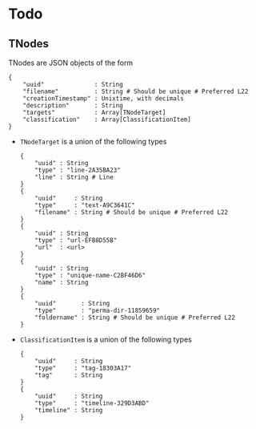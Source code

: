 # Todo

## TNodes

TNodes are JSON objects of the form

```
{
    "uuid"              : String
    "filename"          : String # Should be unique # Preferred L22
    "creationTimestamp" : Unixtime, with decimals
    "description"       : String
    "targets"           : Array[TNodeTarget]
    "classification"    : Array[ClassificationItem]
}
```

- `TNodeTarget` is a union of the following types

	```
	{
	    "uuid" : String
	    "type" : "line-2A35BA23"
	    "line" : String # Line
	}
	{
	    "uuid"     : String
	    "type"     : "text-A9C3641C"
	    "filename" : String # Should be unique # Preferred L22
	}
	{
	    "uuid" : String
	    "type" : "url-EFB8D55B"
	    "url"  : <url>
	}
	{
	    "uuid" : String
	    "type" : "unique-name-C2BF46D6"
	    "name" : String
	}
	{
	    "uuid"       : String
	    "type"       : "perma-dir-11859659"
	    "foldername" : String # Should be unique # Preferred L22
	}
	```

- `ClassificationItem` is a union of the following types

	```
	{
	    "uuid"     : String
	    "type"     : "tag-18303A17"
	    "tag"      : String
	}
	{
	    "uuid"     : String
	    "type"     : "timeline-329D3ABD"
	    "timeline" : String
	}
	```

